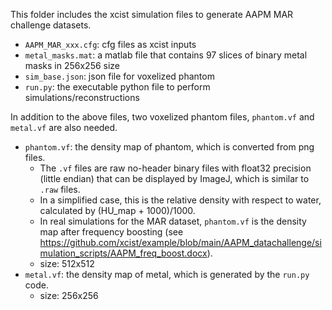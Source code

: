 This folder includes the xcist simulation files to generate AAPM MAR challenge datasets.
* `AAPM_MAR_xxx.cfg`: cfg files as xcist inputs
* `metal_masks.mat`: a matlab file that contains 97 slices of binary metal masks in 256x256 size
* `sim_base.json`: json file for voxelized phantom
* `run.py`: the executable python file to perform simulations/reconstructions

In addition to the above files, two voxelized phantom files, `phantom.vf` and `metal.vf` are also needed.
* `phantom.vf`: the density map of phantom, which is converted from png files.
  * The `.vf` files are raw no-header binary files with float32 precision (little endian) that can be displayed by ImageJ, which is similar to `.raw` files.
  * In a simplified case, this is the relative density with respect to water, calculated by (HU_map + 1000)/1000.
  * In real simulations for the MAR dataset, `phantom.vf` is the density map after frequency boosting (see https://github.com/xcist/example/blob/main/AAPM_datachallenge/simulation_scripts/AAPM_freq_boost.docx).
  * size: 512x512
* `metal.vf`: the density map of metal, which is generated by the `run.py` code.
  * size: 256x256
